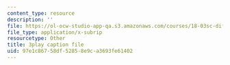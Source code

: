 ```yaml
---
content_type: resource
description: ''
file: https://ol-ocw-studio-app-qa.s3.amazonaws.com/courses/18-03sc-differential-equations-fall-2011/97e1c86758df52858e9ca3693fe61402_sZ2qulI6GEk.vtt
file_type: application/x-subrip
resourcetype: Other
title: 3play caption file
uid: 97e1c867-58df-5285-8e9c-a3693fe61402
---
```

